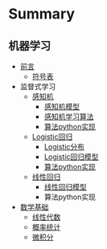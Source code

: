 # Summary

## 机器学习

* [前言](README.md)
  * [符号表](fu-hao-biao.md)
* 监督式学习
  * [感知机](gan-zhi-ji.md)
    * [感知机模型](gan-zhi-xue-xi-ji.md)
    * [感知机学习算法](gan-zhi-ji-xue-xi-suan-fa.md)
    * [算法python实现](suan-fa-python-shi-xian.md)
  * [Logistic回归](logistichui-gui.md)
    * [Logistic分布](logistichui-gui/logisticfen-bu.md)
    * [Logistic回归模型](logistichui-gui/logistichui-gui-mo-xing.md)
    * [算法python实现](logistichui-gui/suan-fa-python-shi-xian.md)
  * [线性回归](xian-xing-hui-gui.md)
    * [线性回归模型](xian-xing-hui-gui/xian-xing-hui-gui-mo-xing.md)
    * 算法python实现
* [数学基础](shu-xue-ji-chu.md)
  * [线性代数](shu-xue-ji-chu/xian-xing-dai-shu.md)
  * [概率统计](shu-xue-ji-chu/gai-lv-tong-ji.md)
  * [微积分](shu-xue-ji-chu/wei-ji-fen.md)

